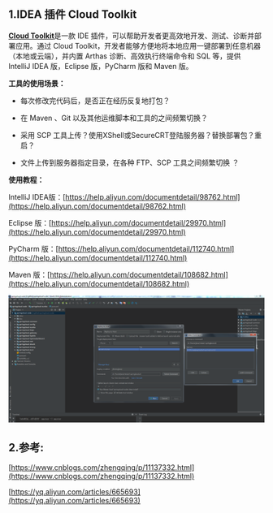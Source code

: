 ## 1.**IDEA 插件 Cloud Toolkit**

[**Cloud Toolkit**](http://mp.weixin.qq.com/s?__biz=MzU4NzU0MDIzOQ==&mid=2247485842&idx=1&sn=18489e421ddc25b5cc38ca2283836687&chksm=fdeb3bf2ca9cb2e451e20359b5b29347d1389736eed336813eb222cc921a1ccee1c95b34855d&scene=21#wechat_redirect)是一款 IDE 插件，可以帮助开发者更高效地开发、测试、诊断并部署应用。通过 Cloud Toolkit，开发者能够方便地将本地应用一键部署到任意机器（本地或云端），并内置 Arthas 诊断、高效执行终端命令和 SQL 等，提供 IntelliJ IDEA 版，Eclipse 版，PyCharm 版和 Maven 版。

**工具的使用场景：**

* 每次修改完代码后，是否正在经历反复地打包？

* 在 Maven 、Git 以及其他运维脚本和工具的之间频繁切换？

* 采用 SCP 工具上传？使用XShell或SecureCRT登陆服务器？替换部署包？重启？

* 文件上传到服务器指定目录，在各种 FTP、SCP 工具之间频繁切换 ？

**使用教程：**

IntelliJ IDEA版：[https://help.aliyun.com/documentdetail/98762.html](https://help.aliyun.com/documentdetail/98762.html)

Eclipse 版：[https://help.aliyun.com/documentdetail/29970.html](https://help.aliyun.com/documentdetail/29970.html)

PyCharm 版：[https://help.aliyun.com/documentdetail/112740.html](https://help.aliyun.com/documentdetail/112740.html)

Maven 版：[https://help.aliyun.com/documentdetail/108682.html](https://help.aliyun.com/documentdetail/108682.html)

![img](/static/image/微信截图_20191211105545.png)

## 2.参考:

[https://www.cnblogs.com/zhengqing/p/11137332.html](https://www.cnblogs.com/zhengqing/p/11137332.html)

[https://yq.aliyun.com/articles/665693](https://yq.aliyun.com/articles/665693)

